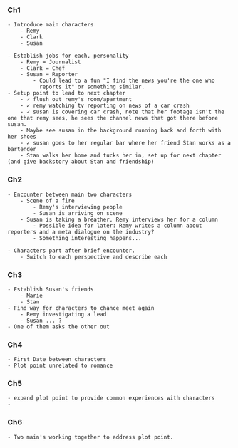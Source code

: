 ### Ch1

	- Introduce main characters 
		- Remy
		- Clark 
		- Susan

	- Establish jobs for each, personality
		- Remy = Journalist
		- Clark = Chef
		- Susan = Reporter 
			- Could lead to a fun "I find the news you're the one who
			  reports it" or something similar.
	- Setup point to lead to next chapter
		- ✓ flush out remy's room/apartment
		- ✓ remy watching tv reporting on news of a car crash
		- ✓ susan is covering car crash, note that her footage isn't the one that remy sees, he sees the channel news that got there before susan. 
		- Maybe see susan in the background running back and forth with her shoes
		- ✓ susan goes to her regular bar where her friend Stan works as a bartender
		- Stan walks her home and tucks her in, set up for next chapter (and give backstory about Stan and friendship)

### Ch2

	- Encounter between main two characters
		- Scene of a fire
			- Remy's interviewing people
			- Susan is arriving on scene
		- Susan is taking a breather, Remy interviews her for a column
			- Possible idea for later: Remy writes a column about reporters and a meta dialogue on the industry?
			- Something interesting happens...

	- Characters part after brief encounter. 
		- Switch to each perspective and describe each

### Ch3

	- Establish Susan's friends
		- Marie
		- Stan
	- Find way for characters to chance meet again
		- Remy investigating a lead
		- Susan ... ?
	- One of them asks the other out  

### Ch4 

	- First Date between characters
	- Plot point unrelated to romance

### Ch5

	- expand plot point to provide common experiences with characters
	- 

### Ch6

	- Two main's working together to address plot point.
